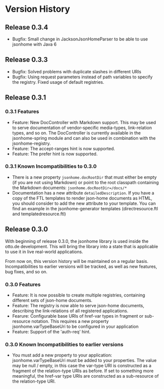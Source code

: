 # Version History

## Release 0.3.4
* Bugfix: Small change in JacksonJsonHomeParser to be able to use jsonhome
  with Java 6

## Release 0.3.3

* Bugfix: Solved problems with duplicate slashes in different URIs
* Bugfix: Using request parameters instead of path variables to specify the registry. Fixed usage of default registries.

## Release 0.3.1

### 0.3.1 Features

* Feature: New DocController with Markdown support. This may be used to serve documentation of vendor-specific
  media-types, link-relation types, and so on. The DocController is currently available in the jsonhome-spring module
  and can also be used in combination with the jsonhome-registry.
* Feature: The accept-ranges hint is now supported.
* Feature: The prefer hint is now supported.

### 0.3.1 Known Incompatibilities to 0.3.0

* There is a new property `jsonhome.docRootDir` that must either be empty (if you are not using Markdown) or
point to the root classpath containing the Markdown documents: `jsonhome.docRootDir=/docs/*`
* Documentation has a new attribute `detailedDescription`. If you have a copy of the FTL templates to
render json-home documents as HTML, you should consider to add the new attribute to your template.
You can find an example in the jsonhome-generator templates (directresource.ftl and templatedresource.ftl)

## Release 0.3.0

With beginning of release 0.3.0, the jsonhome library is used inside the otto.de development. This will bring
the library into a state that is applicable to use it in live real-world applications.

From now on, this version history will be maintained on a regular basis. Incompatibilities to
earlier versions will be tracked, as well as new features, bug fixes, and so on.

### 0.3.0 Features

* Feature: It is now possible to create multiple registries, containing different sets of json-home documents.
* Feature: The registry is now able to serve json-home documents, describing the link-relations of all registered applications.
* Fearure: Configurable base URIs of href-var types in fragment or sub-resource notation.
  This requires a new property jsonhome.varTypeBaseUri to be configured in your application
* Feature: Support of the 'auth-req' hint.

### 0.3.0 Known Incompatibilities to earlier versions

* You must add a new property to your application: jsonhome.varTypeBaseUri must be added to your properties.
The value may be null / empty, in this case the var-type URI is constructed as a fragment of the relation-type URIs as
before. If set to something more meaningful, the href-var type URIs are constructed as a sub-resource of the
relation-type URI.
